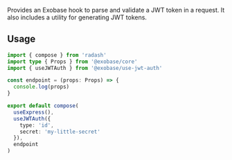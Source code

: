 Provides an Exobase hook to parse and validate a JWT token in a request. It also includes a utility for generating JWT tokens.

## Usage

```ts
import { compose } from 'radash'
import type { Props } from '@exobase/core'
import { useJWTAuth } from '@exobase/use-jwt-auth'

const endpoint = (props: Props) => {
  console.log(props)
}

export default compose(
  useExpress(),
  useJWTAuth({
    type: 'id',
    secret: 'my-little-secret'
  }),
  endpoint
)
```
